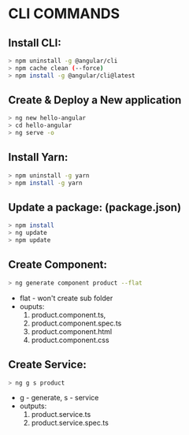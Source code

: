 
# CLI COMMANDS
## Install CLI:
```bash
> npm uninstall -g @angular/cli
> npm cache clean (--force)
> npm install -g @angular/cli@latest
```

## Create & Deploy a New application
```bash
> ng new hello-angular
> cd hello-angular
> ng serve -o
```

## Install Yarn:
```bash
> npm uninstall -g yarn
> npm install -g yarn
```

## Update a package: (package.json)
```bash
> npm install
> ng update
> npm update
```

## Create Component:
```bash
> ng generate component product --flat
```
* flat - won't create sub folder
* ouputs: 
	1. product.component.ts, 
	2. product.component.spec.ts
	3. product.component.html
	4. product.component.css

## Create Service:
```bash
> ng g s product
```
+ g - generate, s - service
+ outputs:
	1. product.service.ts
	2. product.service.spec.ts
